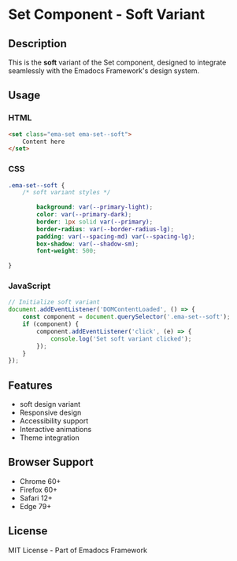 # Set Component - Soft Variant

## Description
This is the **soft** variant of the Set component, designed to integrate seamlessly with the Emadocs Framework's design system.

## Usage

### HTML
```html
<set class="ema-set ema-set--soft">
    Content here
</set>
```

### CSS
```css
.ema-set--soft {
    /* soft variant styles */
    
        background: var(--primary-light);
        color: var(--primary-dark);
        border: 1px solid var(--primary);
        border-radius: var(--border-radius-lg);
        padding: var(--spacing-md) var(--spacing-lg);
        box-shadow: var(--shadow-sm);
        font-weight: 500;
    
}
```

### JavaScript
```javascript
// Initialize soft variant
document.addEventListener('DOMContentLoaded', () => {
    const component = document.querySelector('.ema-set--soft');
    if (component) {
        component.addEventListener('click', (e) => {
            console.log('Set soft variant clicked');
        });
    }
});
```

## Features
- soft design variant
- Responsive design
- Accessibility support
- Interactive animations
- Theme integration

## Browser Support
- Chrome 60+
- Firefox 60+
- Safari 12+
- Edge 79+

## License
MIT License - Part of Emadocs Framework
